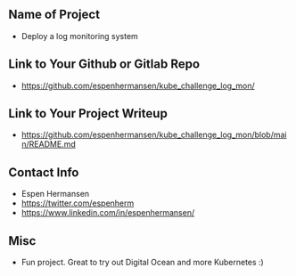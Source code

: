 ## Name of Project 
* Deploy a log monitoring system

## Link to Your Github or Gitlab Repo
* https://github.com/espenhermansen/kube_challenge_log_mon/

## Link to Your Project Writeup
* https://github.com/espenhermansen/kube_challenge_log_mon/blob/main/README.md

## Contact Info
* Espen Hermansen
* https://twitter.com/espenherm
* https://www.linkedin.com/in/espenhermansen/

## Misc 
* Fun project. Great to try out Digital Ocean and more Kubernetes :)

